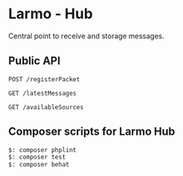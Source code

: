 # Larmo - Hub

Central point to receive and storage messages.

## Public API

```
POST /registerPacket
```

```
GET /latestMessages
```

```
GET /availableSources
```

## Composer scripts for Larmo Hub

```bash
$: composer phplint
$: composer test
$: composer behat
```